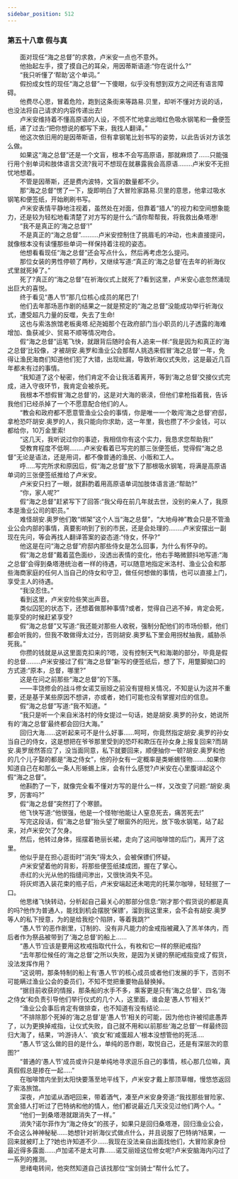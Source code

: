 ```yaml
---
sidebar_position: 512
---
```

### 第五十八章 假与真  


　　面对现任“海之总督”的求救，卢米安一点也不意外。  
　　他抬起左手，摸了摸自己的耳朵，用因蒂斯语道:“你在说什么?“  
　　“我只听懂了‘帮助’这个单词。”  
　　假扮成女性的现任“海之总督”一下傻眼，似乎没有想到双方之间还有语言障碍。  
　　他费尽心思，冒着危险，跑到这条街来等路易.贝里，却听不懂对方说的话，也没法将自己请求的内容传递出去!  
　　卢米安维持着不懂高原语的人设，不慌不忙地拿出暗红色吸水钢笔和一叠便签纸，递了过去:“把你想说的都写下来，我找人翻译。”  
　　他这次依旧用的是因蒂斯语，但有拿钢笔比划书写的姿势，以此告诉对方该怎么做。  
　　如果这“海之总督”还是一个文盲，根本不会写高原语，那就麻烦了……只能强行用个别单词和肢体语言交流?我可不想现在就暴露我会高原语….….卢米安不无担忧地想着。  
　　不管是因蒂斯，还是费内波特，文盲的数量都不少。  
　　那“海之总督”愣了一下，旋即明白了大冒险家路易.贝里的意思，他拿过吸水钢笔和便签纸，开始刷刷书写。  
　　卢米安表情平静地注视着，虽然处在对面，但靠着“猎人”的视力和空间想象能力，还是较为轻松地看清楚了对方写的是什么:“请你帮帮我，将我救出桑塔港!  
　　“我不是真正的‘海之总督’!”  
　　不是真正的“海之总督”……….卢米安控制住了挑眉毛的冲动，也未直接提问，就像根本没有读懂那些单词一样保持着注视的姿态。  
　　他想看看现任“海之总督”还会写点什么，然后再考虑怎么提问。  
　　那位女装的男性停顿了两秒，又继续写道:“真正的‘海之总督’在去年的祈海仪式里就死掉了。”  
　　死了?真正的“海之总督”在祈海仪式上就死了?看到这里，卢米安心底忽然涌现出巨大的喜悦。  
　　终于看见“愚人节”那几位核心成员的尾巴了!  
　　他们去年那场恶作剧的结果之一就是预定的“海之总督”没能成功举行祈海仪式，遭受超凡力量的反噬，失去了生命!  
　　这也与索洛旅馆老板奥塔.纪尧姆那个在政府部门当小职员的儿子透露的海难增加、鱼获减少、贸易不顺等情况吻合。  
　　假“海之总督”运笔飞快，就跟背后随时会有人追来一样:“我是因为和真正的‘海之总督’比较像，才被胡安.奥罗和渔业公会那帮人挑选来假冒‘海之总督’一年，免得让渔民海商们知道他们犯了大错，出现纰漏，导致祈海仪式失败，这是最近几百年都未有过的事情。  
　　“我知道了这个秘密，他们肯定不会让我活着离开，等到‘海之总督’交接仪式完成，进入守夜环节，我肯定会被杀死。  
　　我根本不想假冒‘海之总督’的，这是对大海的亵渎，但他们拿枪指着我，告诉我他们已经杀掉了一个不愿意配合他们的人。  
　　“教会和政府都不愿意管渔业公会的事情，你是唯一一个敢闯‘海之总督’府邸，拿枪恐吓胡安.奥罗的人，我只能向你求助，这一年里，我也攒了不少金钱，可以都给你，10万金里索!  
　　“这几天，我听说过你的事迹，我相信你有这个实力，我恳求您帮助我!”  
　　受教育程度不低啊.…….卢米安看着已写完的那三张便签纸，觉得假“海之总督”无论是语法，还是用词，都不像普通的渔民、小贩和工人。  
　　呼..…写完所求和原因后，假“海之总督”放下了那根吸水钢笔，将满是高原语单词的三张便签纸推给了卢米安。  
　　卢米安只扫了一眼，就斟酌着用高原语单词加肢体语言道:“帮助?”  
　　“你，家人呢?”  
　　假“海之总督”赶紧写下了回答:“我父母在前几年就去世，没别的亲人了，我原本是渔业公司的职员。”  
　　难怪胡安.奥罗他们敢“绑架”这个人当“海之总督”，“大地母神”教会只是不管渔业公会内部的事情，真要影响到了别的市民，还是会处理的.…….卢米安摆出一副现在先问，等会再找人翻译答案的姿态道:“侍女，怀孕?”  
　　他这是在问“海之总督”府邸内那些侍女是怎么回事，为什么有怀孕的。  
　　假“海之总督”戴着蓝色面纱，没透出表情的变化，他右手略微颤抖地写道:“海之总督’会得到桑塔港统治者一样的待遇，可以随意地指定米洛村、渔业公会和那些海商家庭的任何人当自己的侍女和守卫，做任何想做的事情，也可以直接上门，享受主人的待遇。  
　　“我没忍住。”  
　　看到这里，卢米安险些笑出声音。  
　　类似囚犯的状态下，还想着做那种事情?或者，觉得自己逃不掉，肯定会死，能享受的时候赶紧享受?  
　　假“海之总督”又写道:“我还能对那些人收税，强制分配他们的市场份额，他们都会听我的，但我不敢做得太过分，否则胡安.奥罗私下里会用拐杖抽我，威胁杀死我。”  
　　你攒的钱就是从这里面克扣来的?嗯，没有控制天气和海潮的部分，毕竟是假的总督.…….卢米安接过了假“海之总督”新写的便签纸后，想了下，用蹩脚拗口的方式道:“原本，总督，哪里?”  
　　这是在问之前那些“海之总督”的下落。  
　　——丰饶修会的战斗修女诺艾丽娅之前没有提相关情况，不知是认为这并不重要，还是基于某些原因不想讲，亦或者，她们可能也没有掌握对应的信息。  
　　假“海之总督”写道:“我不知道。“  
　　“我只是听一个来自米洛村的侍女提过一句话，她是胡安.奥罗的孙女，她说所有的‘海之总督’最终都会回归大海。”  
　　回归大海……这听起来可不是什么好事……呵呵，你竟然指定胡安.奥罗的孙女当自己的侍女，这是想把在爷爷那里受到的恐吓和欺压在孙女身上报复回来?而胡安.奥罗居然答应了，没当面同意，私下就要回来，顺便抽你一顿?胡安.奥罗和他的几个儿子娶的都是“海之侍女”，他的孙女有一定概率是类蜥蜴怪物.…….如果你知道自己在和那么一条人形蜥蜴上床，会有什么感觉?卢米安在心里腹诽起这个假“海之总督”。  
　　他斟酌了一下，就像完全看不懂对方写的是什么一样，又改变了问题:“胡安.奥罗，厉害吗?”  
　　假“海之总督”突然打了个寒颤。  
　　他飞快写道:“他很强，他是一个怪物!他能让人窒息死去，痛苦死去!”  
　　写完这段话，假“海之总督”抬头望了眼窗外的阳光，放下吸水钢笔，站了起来，对卢米安欠了欠身。  
　　然后，他转过身体，摇摆着艳丽长裙，走向了这间咖啡馆的后门，离开了这里。  
　　他似乎是在担心逛街时“消失”得太久，会被保镖们怀疑。  
　　卢米安望着他的背影，将那些便签纸揉成团，握在了掌心。  
　　赤红的火光从他的指缝间渗出，又很快消失不见。  
　　将灰烬洒入装花束的瓶子后，卢米安端起还未喝完的托莱尔咖啡，轻轻抿了一口。  
　　他思绪飞快转动，分析起自己最关心的那部分信息:“刚才那个假货说的都是真的吗?他作为普通人，能找到机会摆脱‘保镖’，溜到我这里来，会不会有胡安.奥罗等人的私下授意，为的是给我挖个陷阱，等着我跳?”  
　　“愚人节’的恶作剧里，订制的、没有非凡能力的金戒指被藏入了羔羊体内，而后者作为祭品被带到了‘海之总督’的船上......  
　　“愚人节’应该是要用这枚戒指取代什么，有枚和它一样的祭祀戒指?  
　　“去年那位候任的‘海之总督’之所以失败，是因为关键的祭祀戒指变成了假货，没法发挥作用？  
　　“这说明，那条特制的船上有‘愚人节’的核心成员或者他们发展的手下，否则不可能瞒过渔业公会的委员们，不知不觉把重要物品替换掉。  
　　“据目前收获的情报，那条船的水手不多，乘客更是只有‘海之总督’、四名‘海之侍女’和负责引导他们举行仪式的几个人，这里面，谁会是‘愚人节’相关?“  
　　“渔业公会事后肯定有做排查，也不知道有没有结论...…  
　　“不排除那个死掉的‘海之总督’是‘愚人节’相关的可能，因为他也许被彻底愚弄了，以为更换掉戒指，让仪式失败，自己就不用和以前那些‘海之总督’一样最终回归大海了，结果，‘吟游诗人’、‘疯女’和‘咸蛋超人’根本没想管他的死活….  
　　“愚人节’这么做的目的是什么，单纯的恶作剧，取悦自己，还是有深层次的意图?”  
　　“普通的‘愚人节’成员或许只是单纯地寻求逗乐自己的事情，核心那几位嘛，真真假假总是掺在一起.....”  
　　在咖啡馆内坐到太阳快要落至地平线下，卢米安才戴上那顶草帽，慢悠悠返回了索洛旅馆。  
　　深夜，卢加诺从酒吧回来，带着酒气，凑至卢米安身旁道:“我找那些冒险家、赏金猎人打听过了巴特纳和他的情人，他们都说最近几天没见过他们两个人。“  
　　“他们一到桑塔港就跟消失了一样。”  
　　消失?诺尔菲作为“海之侍女”的孩子，如果只是回归桑塔港，回归渔业公会，不会这么神神秘秘……她想针对祈海仪式做点什么，并且说服了巴特纳?结果，一回来就被盯上了?她也许知道不少……我现在没法亲自出面找他们，大冒险家身份最近得多露面……卢加诺不是太可靠……诺艾丽娅这位修女呢?卢米安脑海内闪过了一系列的推测。  
　　思绪电转间，他突然知道自己该找那位“宝剑骑士”帮什么忙了。  
